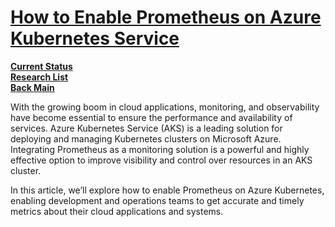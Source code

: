 # **[How to Enable Prometheus on Azure Kubernetes Service](https://medium.com/globant/how-to-enable-prometheus-on-azure-kubernetes-service-9cd4b7d48470)**

**[Current Status](../../../../../development/status/weekly/current_status.md)**\
**[Research List](../../../../research_list.md)**\
**[Back Main](../../../../../README.md)**

With the growing boom in cloud applications, monitoring, and observability have become essential to ensure the performance and availability of services. Azure Kubernetes Service (AKS) is a leading solution for deploying and managing Kubernetes clusters on Microsoft Azure. Integrating Prometheus as a monitoring solution is a powerful and highly effective option to improve visibility and control over resources in an AKS cluster.

In this article, we’ll explore how to enable Prometheus on Azure Kubernetes, enabling development and operations teams to get accurate and timely metrics about their cloud applications and systems.
